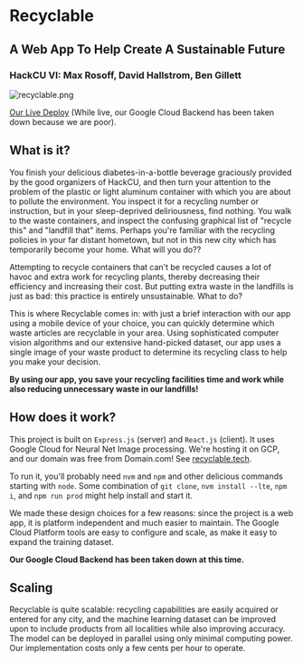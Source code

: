 # Recyclable

## A Web App To Help Create A Sustainable Future

### HackCU VI: Max Rosoff, David Hallstrom, Ben Gillett

![recyclable.png](./recyclable.png)

[Our Live Deploy](https://recyclable.tech) (While live, our Google Cloud Backend has been taken down because we are poor).


## What is it?

You finish your delicious diabetes-in-a-bottle beverage graciously provided by the good organizers of HackCU, and then turn your attention to the problem of the plastic or light aluminum container with which you are about to pollute the environment. You inspect it for a recycling number or instruction, but in your sleep-deprived deliriousness, find nothing. You walk to the waste containers, and inspect the confusing graphical list of "recycle this" and "landfill that" items. Perhaps you're familiar with the recycling policies in your far distant hometown, but not in this new city which has temporarily become your home. What will you do??

Attempting to recycle containers that can't be recycled causes a lot of havoc and extra work for recycling plants, thereby decreasing their efficiency and increasing their cost. But putting extra waste in the landfills is just as bad: this practice is entirely unsustainable. What to do?

This is where Recyclable comes in: with just a brief interaction with our app using a mobile device of your choice, you can quickly determine which waste articles are recyclable in your area. Using sophisticated computer vision algorithms and our extensive hand-picked dataset, our app uses a single image of your waste product to determine its recycling class to help you make your decision.

**By using our app, you save your recycling facilities time and work while also reducing unnecessary waste in our landfills!**

## How does it work?

This project is built on `Express.js` (server) and `React.js` (client). It uses Google Cloud for Neural Net Image processing.
We're hosting it on GCP, and our domain was free from Domain.com! See [recyclable.tech](https://recyclable.tech).

To run it, you'll probably need `nvm` and `npm` and other delicious commands starting with `node`. Some combination of `git clone`, `nvm install --lte`, `npm i`, and `npm run prod` might help install and start it.

We made these design choices for a few reasons: since the project is a web app, it is platform independent and much easier to maintain. The Google Cloud Platform tools are easy to configure and scale, as make it easy to expand the training dataset.

**Our Google Cloud Backend has been taken down at this time.**

## Scaling

Recyclable is quite scalable: recycling capabilities are easily acquired or entered for any city, and the machine learning dataset can be improved upon to include products from all localities while also improving accuracy.
The model can be deployed in parallel using only minimal computing power. Our implementation costs only a few cents per hour to operate.
